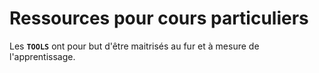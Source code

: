 # Ressources pour cours particuliers

Les __`TOOLS`__ ont pour but d'être maitrisés au fur et à mesure de l'apprentissage.
